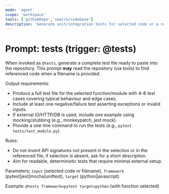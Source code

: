 ```yaml
---
mode: 'agent'
scope: 'workspace'
tools: ['githubRepo','search/codebase']
description: 'Generate unit/integration tests for selected code or a referenced file.'
---
```


# Prompt: tests (trigger: @tests)

When invoked as `@tests`, generate a complete test file ready to paste into the repository. This prompt **may** read the repository (via tools) to find referenced code when a filename is provided.

Output requirements:
- Produce a full test file for the selected function/module with 4–8 test cases covering typical behaviour and edge cases.
- Include at least one negative/failure test asserting exceptions or invalid inputs.
- If external IO/HTTP/DB is used, include one example using mocking/stubbing (e.g., monkeypatch, jest.mock).
- Provide a one-line command to run the tests (e.g., `pytest tests/test_module.py`).

Rules:
- Do not invent API signatures not present in the selection or in the referenced file; if selection is absent, ask for a short description.
- Aim for readable, deterministic tests that require minimal external setup.

Parameters: `input` (selected code or filename), `framework` (pytest|jest|mocha|unittest), `target` (python|javascript).

Example: `@tests framework=pytest target=python` (with function selected)
